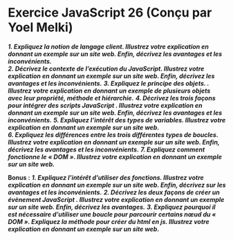 # Exercice JavaScript 26 (Conçu par Yoel Melki)

***1.	Expliquez la notion de langage client. Illustrez votre explication en donnant un exemple sur un site web. Enfin, décrivez les avantages et les inconvénients.***  
***2.	Décrivez le contexte de l’exécution du JavaScript. Illustrez votre explication en donnant un exemple sur un site web. Enfin, décrivez les avantages et les inconvénients.***
***3.	Expliquez le principe des objets. . Illustrez votre explication en donnant un exemple de plusieurs objets avec leur propriété, méthode et hiérarchie.***
***4.	Décrivez les trois façons pour intégrer des scripts JavaScript . Illustrez votre explication en donnant un exemple sur un site web. Enfin, décrivez les avantages et les inconvénients.***
***5.	Expliquez l’intérêt des types de variables. Illustrez votre explication en donnant un exemple sur un site web.***  
***6.	Expliquez les différences entre les trois différentes types de boucles. Illustrez votre explication en donnant un exemple sur un site web. Enfin, décrivez les avantages et les inconvénients.***
***7.	Expliquez comment fonctionne le « DOM ». Illustrez votre explication en donnant un exemple sur un site web.***  
  
**Bonus :**
***1.	Expliquez l’intérêt d’utiliser des fonctions. Illustrez votre explication en donnant un exemple sur un site web. Enfin, décrivez sur les avantages et les inconvénients.***
***2.	Décrivez les deux façons de créer un évènement JavaScript . Illustrez votre explication en donnant un exemple sur un site web. Enfin, décrivez les avantages.***
***3.	Expliquez pourquoi il est nécessaire d’utiliser une boucle pour parcourir certains nœud du « DOM ». Expliquez la méthode pour créer du html en js. Illustrez votre explication en donnant un exemple sur un site web.***